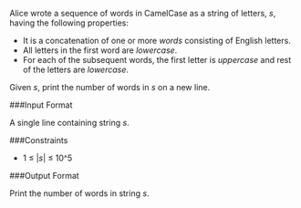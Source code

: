 Alice wrote a sequence of words in CamelCase as a string of letters, *s*, having the following properties:

* It is a concatenation of one or more *words* consisting of English letters.
* All letters in the first word are *lowercase*.
* For each of the subsequent words, the first letter is *uppercase* and rest of the letters are *lowercase*.

Given *s*, print the number of words in *s* on a new line.

###Input Format

A single line containing string *s*.

###Constraints

* 1 ≤ |*s*| ≤ 10^5

###Output Format

Print the number of words in string *s*.
